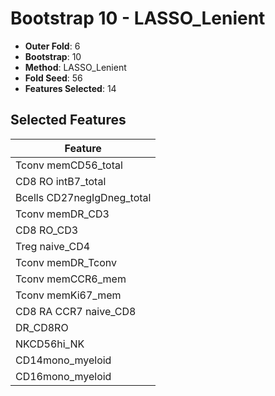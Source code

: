 # Bootstrap 10 - LASSO_Lenient

- **Outer Fold**: 6
- **Bootstrap**: 10
- **Method**: LASSO_Lenient
- **Fold Seed**: 56
- **Features Selected**: 14

## Selected Features

| Feature |
|---------|
| Tconv memCD56_total |
| CD8 RO intB7_total |
| Bcells CD27negIgDneg_total |
| Tconv memDR_CD3 |
| CD8 RO_CD3 |
| Treg naive_CD4 |
| Tconv memDR_Tconv |
| Tconv memCCR6_mem |
| Tconv memKi67_mem |
| CD8 RA CCR7 naive_CD8 |
| DR_CD8RO |
| NKCD56hi_NK |
| CD14mono_myeloid |
| CD16mono_myeloid |

